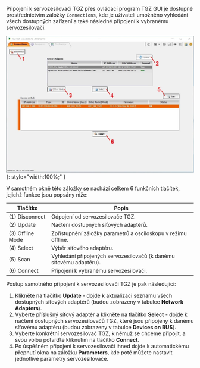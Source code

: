 Připojení k servozesilovači TGZ přes ovládací program TGZ GUI je dostupné prostřednictvím záložky `Connections`, kde je uživateli umožněno vyhledání všech dostupných zařízení a také následné připojení k vybranému servozesilovači.

![TGZ GUI connection details](../img/GUIconnectBtns.png){: style="width:100%;" }

V samotném okně této záložky se nachází celkem 6 funkčních tlačítek, jejichž funkce jsou popsány níže:

| Tlačítko           | Popis                                                                                     |
|--------------------|--------------------------------------------------------------------------------------------|
| (1) Disconnect     | Odpojení od servozesilovače TGZ.                                                           |
| (2) Update         | Načtení dostupných síťových adaptérů.                                                      |
| (3) Offline Mode   | Zpřístupnění záložky parametrů a osciloskopu v režimu offline.                             |
| (4) Select         | Výběr síťového adaptéru.                                                                   |
| (5) Scan           | Vyhledání připojených servozesilovačů (k danému síťovému adaptéru).                        |
| (6) Connect        | Připojení k vybranému servozesilovači.                                                     |


Postup samotného připojení k servozesilovači TGZ je pak následující:

1.	Klikněte na tlačítko **Update** - dojde k aktualizaci seznamu všech dostupných síťových adaptérů (budou zobrazeny v tabulce **Network Adapters**).
2.  Vyberte příslušný síťový adaptér a klikněte na tlačítko **Select** - dojde k načtení dostupných servozesilovačů TGZ, které jsou připojeny k danému síťovému adaptéru (budou zobrazeny v tabulce **Devices on BUS**).
3.  Vyberte konkrétní servozesilovač TGZ, k němuž se chceme připojit, a svou volbu potvrďte kliknutím na tlačítko **Connect**.
4.  Po úspěšném připojení k servozesilovači ihned dojde k automatickému přepnutí okna na záložku **Parameters**, kde poté můžete nastavit jednotlivé parametry servozesilovače.